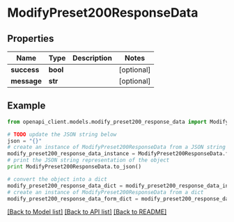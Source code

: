 # ModifyPreset200ResponseData


## Properties
Name | Type | Description | Notes
------------ | ------------- | ------------- | -------------
**success** | **bool** |  | [optional] 
**message** | **str** |  | [optional] 

## Example

```python
from openapi_client.models.modify_preset200_response_data import ModifyPreset200ResponseData

# TODO update the JSON string below
json = "{}"
# create an instance of ModifyPreset200ResponseData from a JSON string
modify_preset200_response_data_instance = ModifyPreset200ResponseData.from_json(json)
# print the JSON string representation of the object
print ModifyPreset200ResponseData.to_json()

# convert the object into a dict
modify_preset200_response_data_dict = modify_preset200_response_data_instance.to_dict()
# create an instance of ModifyPreset200ResponseData from a dict
modify_preset200_response_data_form_dict = modify_preset200_response_data.from_dict(modify_preset200_response_data_dict)
```
[[Back to Model list]](../README.md#documentation-for-models) [[Back to API list]](../README.md#documentation-for-api-endpoints) [[Back to README]](../README.md)


